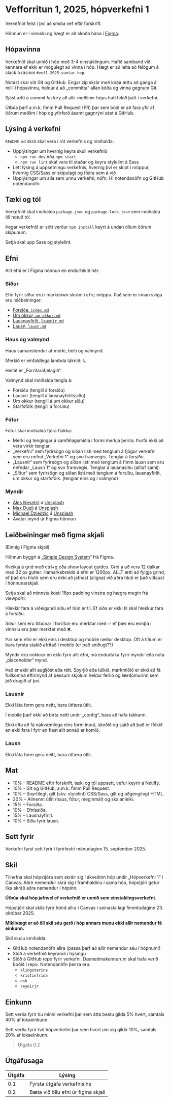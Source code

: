 # Vefforritun 1, 2025, hópverkefni 1

Verkefnið felst í því að smíða vef eftir forskrift.

Hönnun er í vinnslu og hægt er að skoða hana í [Figma](https://www.figma.com/design/4BvcCrMKEQ9MHQw1xd4W5J/vef1-2025-h%C3%B3pverkefni-1).

## Hópavinna

Verkefnið skal unnið í hóp með 3-4 einstaklingum. Hafið samband við kennara ef ekki er mögulegt að vinna í hóp. Hægt er að leita að félögum á slack á rásinni `#vef1-2025-vantar-hop`.

Notast skal við Git og GitHub. Engar zip skrár með kóða ættu að ganga á milli í hópavinnu, heldur á að „committa“ allan kóða og vinna gegnum Git.

Sjást ætti á _commit history_ að allir meðlimir hóps hafi tekið þátt í verkefni.

Útbúa þarf a.m.k. fimm Pull Request (PR) þar sem búið er að fara yfir af öðrum meðlim í hóp og yfirferð ásamt gagnrýni sést á GitHub.

## Lýsing á verkefni

`README.md` skrá skal vera í rót verkefnis og innihalda:

- Upplýsingar um hvernig keyra skuli verkefnið
  - `npm run dev` eða `npm start`
  - `npm run lint` skal vera til staðar og keyra stylelint á Sass
- Létt lýsing á uppsetningu verkefnis, hvernig því er skipt í möppur, hvernig CSS/Sass er skipulagt og fleira sem á við
- Upplýsingar um alla sem unnu verkefni, nöfn, HÍ notendanöfn og GitHub notendanöfn

## Tæki og tól

Verkefnið skal innihalda `package.json` og `package-lock.json` sem innihalda öll notuð tól.

Þegar verkefnið er sótt verður `npm install` keyrt á undan öllum öðrum skipunum.

Setja skal upp Sass og stylelint.

## Efni

Allt efni er í Figma hönnun en endurtekið hér.

### Síður

Efni fyrir síður eru í markdown skrám í `efni` möppu. Það sem er innan sviga eru leiðbeiningar:

- [Forsíða, `index.md`](efni/index.md)
- [Um okkur, `um-okkur.md`](efni/um-okkur.md)
- [Lausnayfirlit, `lausnir.md`](efni/lausnir.md)
- [Lausn, `lausn.md`](efni/lausn.md)

### Haus og valmynd

Haus samanstendur af merki, heiti og valmynd.

Merkið er einfaldlega lambda táknið: `λ`.

Heitið er „Forritarafjelagið“.

Valmynd skal innihalda tengla á:

- Forsíðu (tengill á forsíðu)
- Lausnir (tengill á lausnayfirlitssíðu)
- Um okkur (tengill á um okkur síðu)
- Starfsfólk (tengill á forsíðu)

### Fótur

Fótur skal innihalda fjóra flokka:

- Merki og tengingar á samfélagsmiðla í formi merkja þeirra. Þurfa ekki að vera virkir tenglar.
- „Verkefni“ sem fyrirsögn og síðan listi með tenglum á fjögur verkefni sem eru nefnd „Verkefni 1“ og svo framvegis. Tenglar á forsíðu.
- „Lausnir“ sem fyrirsögn og síðan listi með tenglum á fimm lausn sem eru nefndar „Lausn 1“ og svo framvegis. Tenglar á lausnasíðu (alltaf sami).
- „Síður“ sem fyrirsögn og síðan listi með tenglum á forsíðu, lausnayfirlit, um okkur og starfsfólk. (tenglar eins og í valmynd)

### Myndir

- [Ales Nesetril](https://unsplash.com/@alesnesetril?utm_content=creditCopyText&utm_medium=referral&utm_source=unsplash) á [Unsplash](https://unsplash.com/photos/gray-and-black-laptop-computer-on-surface-Im7lZjxeLhg?utm_content=creditCopyText&utm_medium=referral&utm_source=unsplash)
- [Max Duzij](https://unsplash.com/@max_duz?utm_content=creditCopyText&utm_medium=referral&utm_source=unsplash) á [Unsplash](https://unsplash.com/photos/man-facing-three-computer-monitors-while-sitting-qAjJk-un3BI?utm_content=creditCopyText&utm_medium=referral&utm_source=unsplash)
- [Michael Dziedzic](https://unsplash.com/@lazycreekimages?utm_content=creditCopyText&utm_medium=referral&utm_source=unsplash) á [Unsplash](https://unsplash.com/photos/clear-glass-ball-with-box-gEN5Btvf2Eg?utm_content=creditCopyText&utm_medium=referral&utm_source=unsplash)
- Avatar mynd úr Figma hönnun

## Leiðbeiningar með figma skjali

(Einnig í Figma skjali)

Hönnun byggir á „[Simple Design System](https://www.figma.com/community/file/1380235722331273046)“ frá Figma.

Kveikja á grid með ctrl+g eða show layout guides. Grid á að vera 12 dálkar með 32 px gutter. Hámarksbreidd á efni er 1200px. ALLT ætti að fylgja grind, ef það eru hlutir sem eru ekki að jafnast (aligna) við aðra hluti er það vitlaust í hönnunarskjali.

Setja skal að minnsta kosti 16px padding vinstra og hægra megin frá viewporti.

Hlekkir fara á viðeigandi síðu ef hún er til. Ef síða er ekki til skal hlekkur fara á forsíðu.

Síður sem eru tilbúnar í forritun eru merktar með ✅ ef þær eru ennþá í vinnslu eru þær merktar með ❌.

Þar sem efni er ekki eins í desktop og mobile ræður desktop. Oft á tíðum er bara fyrsta stakið afritað í mobile (er það sniðugt??)

Myndir eru nokkrar en ekki fyrir allt efni, má endurtaka fyrri myndir eða nota „placeholder“ mynd.

Það er ekki allt augljóst eða rétt. Spyrjið eða túlkið, markmiðið er ekki að fá fullkomna eftirmynd af þessum skjölum heldur ferlið og lærdómurinn sem þið dragið af því.

### Lausnir

Ekki láta form gera neitt, bara útfæra útlit.

Í mobile þarf ekki að birta neitt undir „config“, bara að hafa takkann.

Ekki elta að fá nákvæmlega eins form input, skoðið og sjáið að það er flókið en ekki fara í fyrr en flest allt annað er komið.

### Lausn

Ekki láta form gera neitt, bara útfæra útlit.

## Mat

- 10% - README eftir forskrift, tæki og tól uppsett, vefur keyrir á Netilfy.
- 10% - Git og GitHub, a.m.k. fimm Pull Request.
- 10% – Snyrtilegt, gilt (skv. stylelint) CSS/Sass, gilt og aðgengilegt HTML.
- 20% – Almennt útlit (haus, fótur, meginmál) og skalanleiki.
- 15% – Forsíða.
- 10% – Efníssíða.
- 15% – Lausnayfirlit.
- 10% – Síða fyrir lausn.

## Sett fyrir

Verkefni fyrst sett fyrir í fyrirlestri mánudaginn 15. september 2025.

## Skil

Tilnefna skal hópstjóra sem skráir sig í ákveðinn hóp undir „Hópverkefni 1“ í Canvas. Aðrir nemendur skrá sig í framhaldinu í sama hóp, hópstjóri getur líka skráð aðra nemendur í hópinn.

**Útbúa skal hóp jafnvel ef verkefnið er unnið sem einstaklingsverkefni**.

Hópstjóri skal skila fyrir hönd allra í Canvas í seinasta lagi fimmtudaginn 23. október 2025.

**Mikilvægt er að öll skil séu gerð í hóp annars munu ekki allir nemendur fá einkunn.**

Skil skulu innihalda:

- GitHub notendanöfn allra (passa þarf að allir nemendur séu í hópnum!)
- Slóð á verkefnið keyrandi í hýsingu
- Slóð á GitHub repo fyrir verkefni. Dæmatímakennurum skal hafa verið boðið í repo. Notendanöfn þeirra eru:
  - `klingsterina`
  - `kristinfrida`
  - `osk`
  - `reynirjr`

## Einkunn

Sett verða fyrir tíu minni verkefni þar sem átta bestu gilda 5% hvert, samtals 40% af lokaeinkunn.

Sett verða fyrir tvö hópverkefni þar sem hvort um sig gildir 10%, samtals 20% af lokaeinkunn.

> Útgáfa 0.2

## Útgáfusaga

| Útgáfa | Lýsing                             |
| ------ | ---------------------------------- |
| 0.1    | Fyrsta útgáfa verkefnisins         |
| 0.2    | Bæta við öllu efni úr figma skjali |
